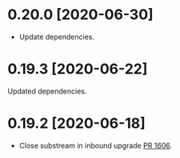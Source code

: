 # 0.20.0 [2020-06-30]

- Update dependencies.

# 0.19.3 [2020-06-22]

Updated dependencies.

# 0.19.2 [2020-06-18]

- Close substream in inbound upgrade
  [PR 1606](https://github.com/libp2p/rust-libp2p/pull/1606).

